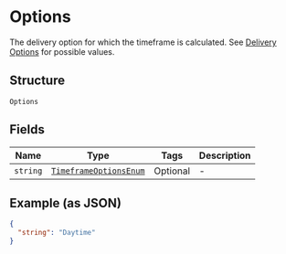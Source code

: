 
# Options

The delivery option for which the timeframe is calculated. See [Delivery Options](https://developer.postnl.nl/docs/#/http/reference-data/reference-codes/delivery-options) for possible values.

## Structure

`Options`

## Fields

| Name | Type | Tags | Description |
|  --- | --- | --- | --- |
| `string` | [`TimeframeOptionsEnum`](../../doc/models/timeframe-options-enum.md) | Optional | - |

## Example (as JSON)

```json
{
  "string": "Daytime"
}
```

